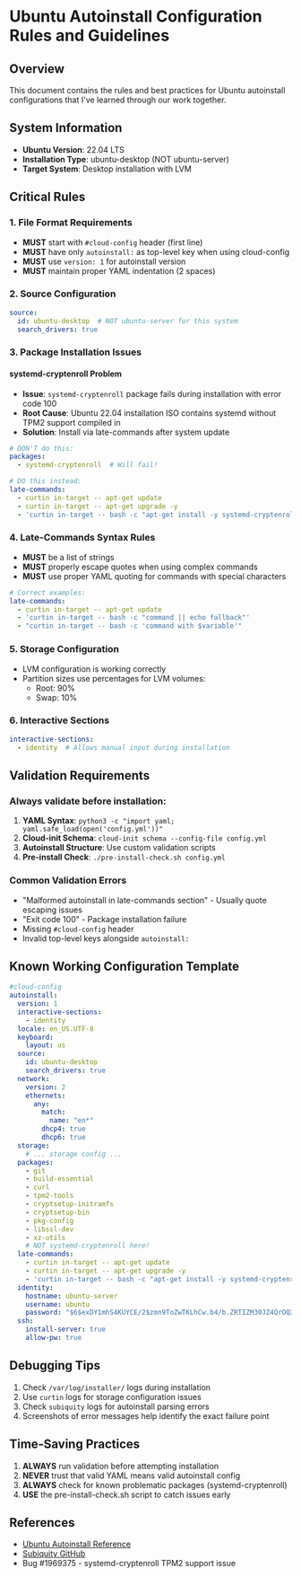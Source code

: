 # Ubuntu Autoinstall Configuration Rules and Guidelines

## Overview
This document contains the rules and best practices for Ubuntu autoinstall configurations that I've learned through our work together.

## System Information
- **Ubuntu Version**: 22.04 LTS
- **Installation Type**: ubuntu-desktop (NOT ubuntu-server)
- **Target System**: Desktop installation with LVM

## Critical Rules

### 1. File Format Requirements
- **MUST** start with `#cloud-config` header (first line)
- **MUST** have only `autoinstall:` as top-level key when using cloud-config
- **MUST** use `version: 1` for autoinstall version
- **MUST** maintain proper YAML indentation (2 spaces)

### 2. Source Configuration
```yaml
source:
  id: ubuntu-desktop  # NOT ubuntu-server for this system
  search_drivers: true
```

### 3. Package Installation Issues

#### systemd-cryptenroll Problem
- **Issue**: `systemd-cryptenroll` package fails during installation with error code 100
- **Root Cause**: Ubuntu 22.04 installation ISO contains systemd without TPM2 support compiled in
- **Solution**: Install via late-commands after system update

```yaml
# DON'T do this:
packages:
  - systemd-cryptenroll  # Will fail!

# DO this instead:
late-commands:
  - curtin in-target -- apt-get update
  - curtin in-target -- apt-get upgrade -y
  - 'curtin in-target -- bash -c "apt-get install -y systemd-cryptenroll || echo Warning: systemd-cryptenroll installation failed, continuing without TPM2 enrollment support"'
```

### 4. Late-Commands Syntax Rules
- **MUST** be a list of strings
- **MUST** properly escape quotes when using complex commands
- **MUST** use proper YAML quoting for commands with special characters

```yaml
# Correct examples:
late-commands:
  - curtin in-target -- apt-get update
  - 'curtin in-target -- bash -c "command || echo fallback"'
  - "curtin in-target -- bash -c 'command with $variable'"
```

### 5. Storage Configuration
- LVM configuration is working correctly
- Partition sizes use percentages for LVM volumes:
  - Root: 90%
  - Swap: 10%

### 6. Interactive Sections
```yaml
interactive-sections:
  - identity  # Allows manual input during installation
```

## Validation Requirements

### Always validate before installation:
1. **YAML Syntax**: `python3 -c "import yaml; yaml.safe_load(open('config.yml'))"`
2. **Cloud-init Schema**: `cloud-init schema --config-file config.yml`
3. **Autoinstall Structure**: Use custom validation scripts
4. **Pre-install Check**: `./pre-install-check.sh config.yml`

### Common Validation Errors
- "Malformed autoinstall in late-commands section" - Usually quote escaping issues
- "Exit code 100" - Package installation failure
- Missing `#cloud-config` header
- Invalid top-level keys alongside `autoinstall:`

## Known Working Configuration Template
```yaml
#cloud-config
autoinstall:
  version: 1
  interactive-sections:
    - identity
  locale: en_US.UTF-8
  keyboard:
    layout: us
  source:
    id: ubuntu-desktop
    search_drivers: true
  network:
    version: 2
    ethernets:
      any:
        match:
          name: "en*"
        dhcp4: true
        dhcp6: true
  storage:
    # ... storage config ...
  packages:
    - git
    - build-essential
    - curl
    - tpm2-tools
    - cryptsetup-initramfs
    - cryptsetup-bin
    - pkg-config
    - libssl-dev
    - xz-utils
    # NOT systemd-cryptenroll here!
  late-commands:
    - curtin in-target -- apt-get update
    - curtin in-target -- apt-get upgrade -y
    - 'curtin in-target -- bash -c "apt-get install -y systemd-cryptenroll || echo Warning: continuing without TPM2 support"'
  identity:
    hostname: ubuntu-server
    username: ubuntu
    password: "$6$exDY1mhS4KUYCE/2$zmn9ToZwTKLhCw.b4/b.ZRTIZM30JZ4QrOQ2aOXJ8yk96xpcCof0kxKwuX1kqLG/ygbJ1f8wxED22bTL4F46P0"
  ssh:
    install-server: true
    allow-pw: true
```

## Debugging Tips
1. Check `/var/log/installer/` logs during installation
2. Use `curtin` logs for storage configuration issues
3. Check `subiquity` logs for autoinstall parsing errors
4. Screenshots of error messages help identify the exact failure point

## Time-Saving Practices
1. **ALWAYS** run validation before attempting installation
2. **NEVER** trust that valid YAML means valid autoinstall config
3. **ALWAYS** check for known problematic packages (systemd-cryptenroll)
4. **USE** the pre-install-check.sh script to catch issues early

## References
- [Ubuntu Autoinstall Reference](https://canonical-subiquity.readthedocs-hosted.com/en/latest/reference/autoinstall-reference.html)
- [Subiquity GitHub](https://github.com/canonical/subiquity)
- Bug #1969375 - systemd-cryptenroll TPM2 support issue